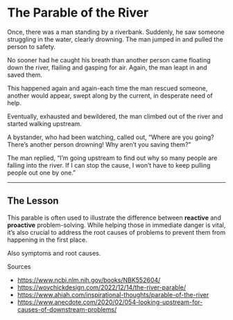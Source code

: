 # The Parable of the River

Once, there was a man standing by a riverbank. Suddenly, he saw someone struggling in the water, clearly drowning. The man jumped in and pulled the person to safety.

No sooner had he caught his breath than another person came floating down the river, flailing and gasping for air. Again, the man leapt in and saved them.

This happened again and again-each time the man rescued someone, another would appear, swept along by the current, in desperate need of help.

Eventually, exhausted and bewildered, the man climbed out of the river and started walking upstream.

A bystander, who had been watching, called out, “Where are you going? There’s another person drowning! Why aren’t you saving them?”

The man replied, “I’m going upstream to find out why so many people are falling into the river. If I can stop the cause, I won’t have to keep pulling people out one by one.”

---

## The Lesson

This parable is often used to illustrate the difference between **reactive** and **proactive** problem-solving. While helping those in immediate danger is vital, it’s also crucial to address the root causes of problems to prevent them from happening in the first place.

Also symptoms and root causes.

Sources

* https://www.ncbi.nlm.nih.gov/books/NBK552604/
* https://woychickdesign.com/2022/12/14/the-river-parable/
* https://www.ahiah.com/inspirational-thoughts/parable-of-the-river
* https://www.anecdote.com/2020/02/054-looking-upstream-for-causes-of-downstream-problems/
